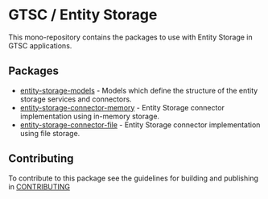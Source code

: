 # GTSC / Entity Storage

This mono-repository contains the packages to use with Entity Storage in GTSC applications.

## Packages

- [entity-storage-models](packages/entity-storage-models/README.md) - Models which define the structure of the entity storage services and connectors.
- [entity-storage-connector-memory](packages/entity-storage-connector-memory/README.md) - Entity Storage connector implementation using in-memory storage.
- [entity-storage-connector-file](packages/entity-storage-connector-file/README.md) - Entity Storage connector implementation using file storage.

## Contributing

To contribute to this package see the guidelines for building and publishing in [CONTRIBUTING](./CONTRIBUTING.md)
